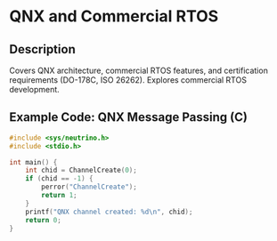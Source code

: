 # QNX and Commercial RTOS

## Description
Covers QNX architecture, commercial RTOS features, and certification requirements (DO-178C, ISO 26262). Explores commercial RTOS development.

## Example Code: QNX Message Passing (C)
```c
#include <sys/neutrino.h>
#include <stdio.h>

int main() {
    int chid = ChannelCreate(0);
    if (chid == -1) {
        perror("ChannelCreate");
        return 1;
    }
    printf("QNX channel created: %d\n", chid);
    return 0;
}
```
